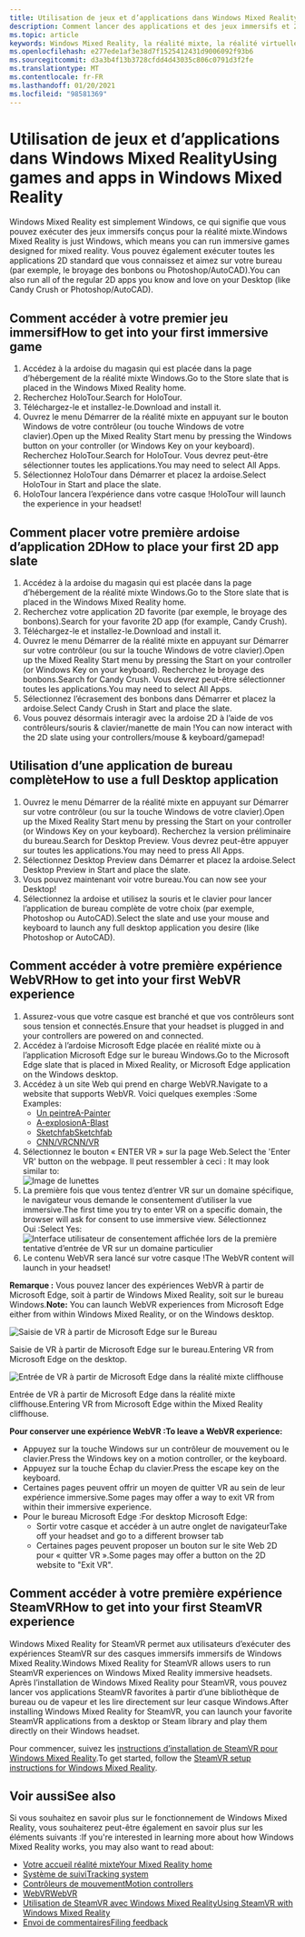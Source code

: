 ```yaml
---
title: Utilisation de jeux et d’applications dans Windows Mixed Reality
description: Comment lancer des applications et des jeux immersifs et 2D, afficher le bureau et expérimenter du contenu WebVR et SteamVR.
ms.topic: article
keywords: Windows Mixed Reality, la réalité mixte, la réalité virtuelle, VR, MR, applications, jeux, Desktop, SteamVR, WebVR, Steam
ms.openlocfilehash: e277ede1af3e38d7f1525412431d9006092f93b6
ms.sourcegitcommit: d3a3b4f13b3728cfdd4d43035c806c0791d3f2fe
ms.translationtype: MT
ms.contentlocale: fr-FR
ms.lasthandoff: 01/20/2021
ms.locfileid: "98581369"
---
```

# <a name="using-games-and-apps-in-windows-mixed-reality"></a><span data-ttu-id="fc827-104">Utilisation de jeux et d’applications dans Windows Mixed Reality</span><span class="sxs-lookup"><span data-stu-id="fc827-104">Using games and apps in Windows Mixed Reality</span></span>

<span data-ttu-id="fc827-105">Windows Mixed Reality est simplement Windows, ce qui signifie que vous pouvez exécuter des jeux immersifs conçus pour la réalité mixte.</span><span class="sxs-lookup"><span data-stu-id="fc827-105">Windows Mixed Reality is just Windows, which means you can run immersive games designed for mixed reality.</span></span> <span data-ttu-id="fc827-106">Vous pouvez également exécuter toutes les applications 2D standard que vous connaissez et aimez sur votre bureau (par exemple, le broyage des bonbons ou Photoshop/AutoCAD).</span><span class="sxs-lookup"><span data-stu-id="fc827-106">You can also run all of the regular 2D apps you know and love on your Desktop (like Candy Crush or Photoshop/AutoCAD).</span></span>

## <a name="how-to-get-into-your-first-immersive-game"></a><span data-ttu-id="fc827-107">Comment accéder à votre premier jeu immersif</span><span class="sxs-lookup"><span data-stu-id="fc827-107">How to get into your first immersive game</span></span>

1. <span data-ttu-id="fc827-108">Accédez à la ardoise du magasin qui est placée dans la page d’hébergement de la réalité mixte Windows.</span><span class="sxs-lookup"><span data-stu-id="fc827-108">Go to the Store slate that is placed in the Windows Mixed Reality home.</span></span>
2. <span data-ttu-id="fc827-109">Recherchez HoloTour.</span><span class="sxs-lookup"><span data-stu-id="fc827-109">Search for HoloTour.</span></span>
3. <span data-ttu-id="fc827-110">Téléchargez-le et installez-le.</span><span class="sxs-lookup"><span data-stu-id="fc827-110">Download and install it.</span></span>
4. <span data-ttu-id="fc827-111">Ouvrez le menu Démarrer de la réalité mixte en appuyant sur le bouton Windows de votre contrôleur (ou touche Windows de votre clavier).</span><span class="sxs-lookup"><span data-stu-id="fc827-111">Open up the Mixed Reality Start menu by pressing the Windows button on your controller (or Windows Key on your keyboard).</span></span> <span data-ttu-id="fc827-112">Recherchez HoloTour.</span><span class="sxs-lookup"><span data-stu-id="fc827-112">Search for HoloTour.</span></span> <span data-ttu-id="fc827-113">Vous devrez peut-être sélectionner toutes les applications.</span><span class="sxs-lookup"><span data-stu-id="fc827-113">You may need to select All Apps.</span></span>
5. <span data-ttu-id="fc827-114">Sélectionnez HoloTour dans Démarrer et placez la ardoise.</span><span class="sxs-lookup"><span data-stu-id="fc827-114">Select HoloTour in Start and place the slate.</span></span>
6. <span data-ttu-id="fc827-115">HoloTour lancera l’expérience dans votre casque !</span><span class="sxs-lookup"><span data-stu-id="fc827-115">HoloTour will launch the experience in your headset!</span></span>

## <a name="how-to-place-your-first-2d-app-slate"></a><span data-ttu-id="fc827-116">Comment placer votre première ardoise d’application 2D</span><span class="sxs-lookup"><span data-stu-id="fc827-116">How to place your first 2D app slate</span></span>

1. <span data-ttu-id="fc827-117">Accédez à la ardoise du magasin qui est placée dans la page d’hébergement de la réalité mixte Windows.</span><span class="sxs-lookup"><span data-stu-id="fc827-117">Go to the Store slate that is placed in the Windows Mixed Reality home.</span></span>
2. <span data-ttu-id="fc827-118">Recherchez votre application 2D favorite (par exemple, le broyage des bonbons).</span><span class="sxs-lookup"><span data-stu-id="fc827-118">Search for your favorite 2D app (for example, Candy Crush).</span></span>
3. <span data-ttu-id="fc827-119">Téléchargez-le et installez-le.</span><span class="sxs-lookup"><span data-stu-id="fc827-119">Download and install it.</span></span>
4. <span data-ttu-id="fc827-120">Ouvrez le menu Démarrer de la réalité mixte en appuyant sur Démarrer sur votre contrôleur (ou sur la touche Windows de votre clavier).</span><span class="sxs-lookup"><span data-stu-id="fc827-120">Open up the Mixed Reality Start menu by pressing the Start on your controller (or Windows Key on your keyboard).</span></span> <span data-ttu-id="fc827-121">Recherchez le broyage des bonbons.</span><span class="sxs-lookup"><span data-stu-id="fc827-121">Search for Candy Crush.</span></span> <span data-ttu-id="fc827-122">Vous devrez peut-être sélectionner toutes les applications.</span><span class="sxs-lookup"><span data-stu-id="fc827-122">You may need to select All Apps.</span></span>
5. <span data-ttu-id="fc827-123">Sélectionnez l’écrasement des bonbons dans Démarrer et placez la ardoise.</span><span class="sxs-lookup"><span data-stu-id="fc827-123">Select Candy Crush in Start and place the slate.</span></span>
6. <span data-ttu-id="fc827-124">Vous pouvez désormais interagir avec la ardoise 2D à l’aide de vos contrôleurs/souris & clavier/manette de main !</span><span class="sxs-lookup"><span data-stu-id="fc827-124">You can now interact with the 2D slate using your controllers/mouse & keyboard/gamepad!</span></span>

## <a name="how-to-use-a-full-desktop-application"></a><span data-ttu-id="fc827-125">Utilisation d’une application de bureau complète</span><span class="sxs-lookup"><span data-stu-id="fc827-125">How to use a full Desktop application</span></span>

1. <span data-ttu-id="fc827-126">Ouvrez le menu Démarrer de la réalité mixte en appuyant sur Démarrer sur votre contrôleur (ou sur la touche Windows de votre clavier).</span><span class="sxs-lookup"><span data-stu-id="fc827-126">Open up the Mixed Reality Start menu by pressing the Start on your controller (or Windows Key on your keyboard).</span></span> <span data-ttu-id="fc827-127">Recherchez la version préliminaire du bureau.</span><span class="sxs-lookup"><span data-stu-id="fc827-127">Search for Desktop Preview.</span></span> <span data-ttu-id="fc827-128">Vous devrez peut-être appuyer sur toutes les applications.</span><span class="sxs-lookup"><span data-stu-id="fc827-128">You may need to press All Apps.</span></span>
2. <span data-ttu-id="fc827-129">Sélectionnez Desktop Preview dans Démarrer et placez la ardoise.</span><span class="sxs-lookup"><span data-stu-id="fc827-129">Select Desktop Preview in Start and place the slate.</span></span>
3. <span data-ttu-id="fc827-130">Vous pouvez maintenant voir votre bureau.</span><span class="sxs-lookup"><span data-stu-id="fc827-130">You can now see your Desktop!</span></span>
4. <span data-ttu-id="fc827-131">Sélectionnez la ardoise et utilisez la souris et le clavier pour lancer l’application de bureau complète de votre choix (par exemple, Photoshop ou AutoCAD).</span><span class="sxs-lookup"><span data-stu-id="fc827-131">Select the slate and use your mouse and keyboard to launch any full desktop application you desire (like Photoshop or AutoCAD).</span></span>

## <a name="how-to-get-into-your-first-webvr-experience"></a><span data-ttu-id="fc827-132">Comment accéder à votre première expérience WebVR</span><span class="sxs-lookup"><span data-stu-id="fc827-132">How to get into your first WebVR experience</span></span>

1. <span data-ttu-id="fc827-133">Assurez-vous que votre casque est branché et que vos contrôleurs sont sous tension et connectés.</span><span class="sxs-lookup"><span data-stu-id="fc827-133">Ensure that your headset is plugged in and your controllers are powered on and connected.</span></span>
2. <span data-ttu-id="fc827-134">Accédez à l’ardoise Microsoft Edge placée en réalité mixte ou à l’application Microsoft Edge sur le bureau Windows.</span><span class="sxs-lookup"><span data-stu-id="fc827-134">Go to the Microsoft Edge slate that is placed in Mixed Reality, or Microsoft Edge application on the Windows desktop.</span></span>
3. <span data-ttu-id="fc827-135">Accédez à un site Web qui prend en charge WebVR.</span><span class="sxs-lookup"><span data-stu-id="fc827-135">Navigate to a website that supports WebVR.</span></span> <span data-ttu-id="fc827-136">Voici quelques exemples :</span><span class="sxs-lookup"><span data-stu-id="fc827-136">Some Examples:</span></span>
   * [<span data-ttu-id="fc827-137">Un peintre</span><span class="sxs-lookup"><span data-stu-id="fc827-137">A-Painter</span></span>](https://aframe.io/a-painter/)
   * [<span data-ttu-id="fc827-138">A-explosion</span><span class="sxs-lookup"><span data-stu-id="fc827-138">A-Blast</span></span>](https://aframe.io/a-blast/)
   * [<span data-ttu-id="fc827-139">Sketchfab</span><span class="sxs-lookup"><span data-stu-id="fc827-139">Sketchfab</span></span>](https://sketchfab.com/)
   * [<span data-ttu-id="fc827-140">CNN/VR</span><span class="sxs-lookup"><span data-stu-id="fc827-140">CNN/VR</span></span>](https://cnn.com/vr)
4. <span data-ttu-id="fc827-141">Sélectionnez le bouton « ENTER VR » sur la page Web.</span><span class="sxs-lookup"><span data-stu-id="fc827-141">Select the 'Enter VR' button on the webpage.</span></span> <span data-ttu-id="fc827-142">Il peut ressembler à ceci : </span><span class="sxs-lookup"><span data-stu-id="fc827-142">It may look similar to:</span></span>\
   ![Image de lunettes](images/75px-enter-vr.png)
5. <span data-ttu-id="fc827-144">La première fois que vous tentez d’entrer VR sur un domaine spécifique, le navigateur vous demande le consentement d’utiliser la vue immersive.</span><span class="sxs-lookup"><span data-stu-id="fc827-144">The first time you try to enter VR on a specific domain, the browser will ask for consent to use immersive view.</span></span> <span data-ttu-id="fc827-145">Sélectionnez Oui :</span><span class="sxs-lookup"><span data-stu-id="fc827-145">Select Yes:</span></span> ![Interface utilisateur de consentement affichée lors de la première tentative d’entrée de VR sur un domaine particulier](images/1053px-Webvr-consent-ui.png)
6. <span data-ttu-id="fc827-147">Le contenu WebVR sera lancé sur votre casque !</span><span class="sxs-lookup"><span data-stu-id="fc827-147">The WebVR content will launch in your headset!</span></span>

<span data-ttu-id="fc827-148">**Remarque :** Vous pouvez lancer des expériences WebVR à partir de Microsoft Edge, soit à partir de Windows Mixed Reality, soit sur le bureau Windows.</span><span class="sxs-lookup"><span data-stu-id="fc827-148">**Note:** You can launch WebVR experiences from Microsoft Edge either from within Windows Mixed Reality, or on the Windows desktop.</span></span>

![Saisie de VR à partir de Microsoft Edge sur le Bureau](images/450px-webvr-desktop.png)

<span data-ttu-id="fc827-150">Saisie de VR à partir de Microsoft Edge sur le bureau.</span><span class="sxs-lookup"><span data-stu-id="fc827-150">Entering VR from Microsoft Edge on the desktop.</span></span>

![Entrée de VR à partir de Microsoft Edge dans la réalité mixte cliffhouse](images/450px-enter-vr-cliffhouse.jpg)

<span data-ttu-id="fc827-152">Entrée de VR à partir de Microsoft Edge dans la réalité mixte cliffhouse.</span><span class="sxs-lookup"><span data-stu-id="fc827-152">Entering VR from Microsoft Edge within the Mixed Reality cliffhouse.</span></span>

<span data-ttu-id="fc827-153">**Pour conserver une expérience WebVR :**</span><span class="sxs-lookup"><span data-stu-id="fc827-153">**To leave a WebVR experience:**</span></span>
* <span data-ttu-id="fc827-154">Appuyez sur la touche Windows sur un contrôleur de mouvement ou le clavier.</span><span class="sxs-lookup"><span data-stu-id="fc827-154">Press the Windows key on a motion controller, or the keyboard.</span></span>
* <span data-ttu-id="fc827-155">Appuyez sur la touche Échap du clavier.</span><span class="sxs-lookup"><span data-stu-id="fc827-155">Press the escape key on the keyboard.</span></span>
* <span data-ttu-id="fc827-156">Certaines pages peuvent offrir un moyen de quitter VR au sein de leur expérience immersive.</span><span class="sxs-lookup"><span data-stu-id="fc827-156">Some pages may offer a way to exit VR from within their immersive experience.</span></span>
* <span data-ttu-id="fc827-157">Pour le bureau Microsoft Edge :</span><span class="sxs-lookup"><span data-stu-id="fc827-157">For desktop Microsoft Edge:</span></span>
  * <span data-ttu-id="fc827-158">Sortir votre casque et accéder à un autre onglet de navigateur</span><span class="sxs-lookup"><span data-stu-id="fc827-158">Take off your headset and go to a different browser tab</span></span>
  * <span data-ttu-id="fc827-159">Certaines pages peuvent proposer un bouton sur le site Web 2D pour « quitter VR ».</span><span class="sxs-lookup"><span data-stu-id="fc827-159">Some pages may offer a button on the 2D website to "Exit VR".</span></span>

## <a name="how-to-get-into-your-first-steamvr-experience"></a><span data-ttu-id="fc827-160">Comment accéder à votre première expérience SteamVR</span><span class="sxs-lookup"><span data-stu-id="fc827-160">How to get into your first SteamVR experience</span></span>

<span data-ttu-id="fc827-161">Windows Mixed Reality for SteamVR permet aux utilisateurs d’exécuter des expériences SteamVR sur des casques immersifs immersifs de Windows Mixed Reality.</span><span class="sxs-lookup"><span data-stu-id="fc827-161">Windows Mixed Reality for SteamVR allows users to run SteamVR experiences on Windows Mixed Reality immersive headsets.</span></span> <span data-ttu-id="fc827-162">Après l’installation de Windows Mixed Reality pour SteamVR, vous pouvez lancer vos applications SteamVR favorites à partir d’une bibliothèque de bureau ou de vapeur et les lire directement sur leur casque Windows.</span><span class="sxs-lookup"><span data-stu-id="fc827-162">After installing  Windows Mixed Reality for SteamVR, you can launch your favorite SteamVR applications from a desktop or Steam library and play them directly on their Windows headset.</span></span>

<span data-ttu-id="fc827-163">Pour commencer, suivez les [instructions d’installation de SteamVR pour Windows Mixed Reality](./using-steamvr-with-windows-mixed-reality.md).</span><span class="sxs-lookup"><span data-stu-id="fc827-163">To get started, follow the [SteamVR setup instructions for Windows Mixed Reality](./using-steamvr-with-windows-mixed-reality.md).</span></span>

## <a name="see-also"></a><span data-ttu-id="fc827-164">Voir aussi</span><span class="sxs-lookup"><span data-stu-id="fc827-164">See also</span></span>

<span data-ttu-id="fc827-165">Si vous souhaitez en savoir plus sur le fonctionnement de Windows Mixed Reality, vous souhaiterez peut-être également en savoir plus sur les éléments suivants :</span><span class="sxs-lookup"><span data-stu-id="fc827-165">If you're interested in learning more about how Windows Mixed Reality works, you may also want to read about:</span></span>
* [<span data-ttu-id="fc827-166">Votre accueil réalité mixte</span><span class="sxs-lookup"><span data-stu-id="fc827-166">Your Mixed Reality home</span></span>](your-mixed-reality-home.md)
* [<span data-ttu-id="fc827-167">Système de suivi</span><span class="sxs-lookup"><span data-stu-id="fc827-167">Tracking system</span></span>](tracking-system.md)
* [<span data-ttu-id="fc827-168">Contrôleurs de mouvement</span><span class="sxs-lookup"><span data-stu-id="fc827-168">Motion controllers</span></span>](controllers-in-wmr.md)
* [<span data-ttu-id="fc827-169">WebVR</span><span class="sxs-lookup"><span data-stu-id="fc827-169">WebVR</span></span>](webvr.md)
* [<span data-ttu-id="fc827-170">Utilisation de SteamVR avec Windows Mixed Reality</span><span class="sxs-lookup"><span data-stu-id="fc827-170">Using SteamVR with Windows Mixed Reality</span></span>](using-steamvr-with-windows-mixed-reality.md)
* [<span data-ttu-id="fc827-171">Envoi de commentaires</span><span class="sxs-lookup"><span data-stu-id="fc827-171">Filing feedback</span></span>](filing-feedback.md)